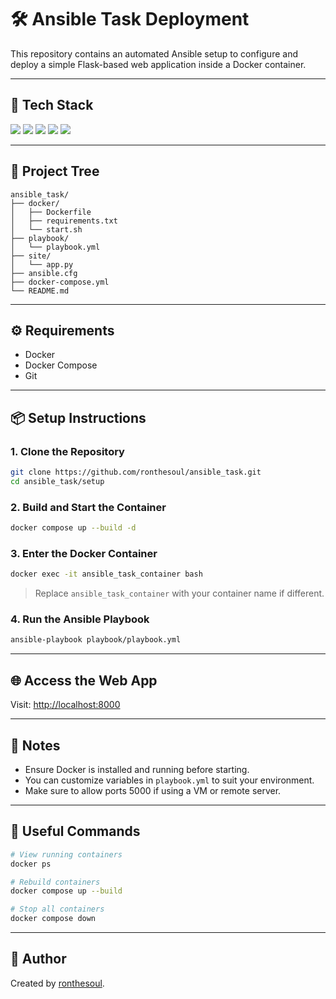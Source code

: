 # 🛠️ Ansible Task Deployment

This repository contains an automated Ansible setup to configure and deploy a simple Flask-based web application inside a Docker container.

---

## 🚀 Tech Stack

<p float="left">
  <img src="https://img.shields.io/badge/Ansible-EE0000?style=for-the-badge&logo=ansible&logoColor=white"/>
  <img src="https://img.shields.io/badge/Docker-2496ED?style=for-the-badge&logo=docker&logoColor=white"/>
  <img src="https://img.shields.io/badge/Python-3776AB?style=for-the-badge&logo=python&logoColor=white"/>
  <img src="https://img.shields.io/badge/Flask-000000?style=for-the-badge&logo=flask&logoColor=white"/>
  <img src="https://img.shields.io/badge/Ubuntu-E95420?style=for-the-badge&logo=ubuntu&logoColor=white"/>
</p>

---

## 📂 Project Tree

```
ansible_task/
├── docker/
│   ├── Dockerfile
│   ├── requirements.txt
│   └── start.sh
├── playbook/
│   └── playbook.yml
├── site/
│   └── app.py
├── ansible.cfg
├── docker-compose.yml
└── README.md
```

---

## ⚙️ Requirements

- Docker
- Docker Compose
- Git

---

## 📦 Setup Instructions

### 1. Clone the Repository

```bash
git clone https://github.com/ronthesoul/ansible_task.git
cd ansible_task/setup
```

### 2. Build and Start the Container

```bash
docker compose up --build -d
```

### 3. Enter the Docker Container

```bash
docker exec -it ansible_task_container bash
```

> Replace `ansible_task_container` with your container name if different.

### 4. Run the Ansible Playbook

```bash
ansible-playbook playbook/playbook.yml
```

---

## 🌐 Access the Web App

Visit: [http://localhost:8000](http://localhost:8000)

---

## 📘 Notes

- Ensure Docker is installed and running before starting.
- You can customize variables in `playbook.yml` to suit your environment.
- Make sure to allow ports 5000 if using a VM or remote server.

---

## 🧠 Useful Commands

```bash
# View running containers
docker ps

# Rebuild containers
docker compose up --build

# Stop all containers
docker compose down
```


---

## 👤 Author
Created by [ronthesoul](https://github.com/ronthesoul).
